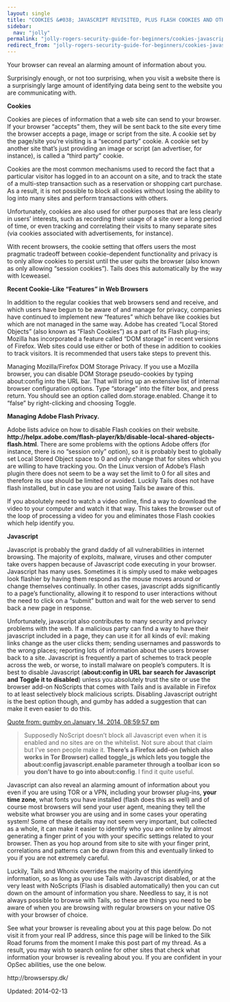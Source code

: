 ```yaml
---
layout: single
title: "COOKIES &#038; JAVASCRIPT REVISITED, PLUS FLASH COOKIES AND OTHER BROWSER TRACKING"
sidebar:
  nav: "jolly"
permalink: "jolly-rogers-security-guide-for-beginners/cookies-javascript-revisited-plus-flash-cookies-and-other-browser-tracking/"
redirect_from: "jolly-rogers-security-guide-for-beginners/cookies-javascript-revisited-plus-flash-cookies-and-other-browser-tracking"
---
```



<p>Your browser can reveal an alarming amount of information about you.</p>
<p>Surprisingly enough, or not too surprising, when you visit a website there is a surprisingly large amount of identifying data being sent to the website you are communicating with.</p>
<p><strong>Cookies</strong></p>
<p>Cookies are pieces of information that a web site can send to your browser. If your browser &#8220;accepts&#8221; them, they will be sent back to the site every time the browser accepts a page, image or script from the site. A cookie set by the page/site you&#8217;re visiting is a &#8220;second party&#8221; cookie. A cookie set by another site that&#8217;s just providing an image or script (an advertiser, for instance), is called a &#8220;third party&#8221; cookie.</p>
<p>Cookies are the most common mechanisms used to record the fact that a particular visitor has logged in to an account on a site, and to track the state of a multi-step transaction such as a reservation or shopping cart purchase. As a result, it is not possible to block all cookies without losing the ability to log into many sites and perform transactions with others.</p>
<p>Unfortunately, cookies are also used for other purposes that are less clearly in users&#8217; interests, such as recording their usage of a site over a long period of time, or even tracking and correlating their visits to many separate sites (via cookies associated with advertisements, for instance).</p>
<p>With recent browsers, the cookie setting that offers users the most pragmatic tradeoff between cookie-dependent functionality and privacy is to only allow cookies to persist until the user quits the browser (also known as only allowing &#8220;session cookies&#8221;). Tails does this automatically by the way with Iceweasel.</p>
<p><strong>Recent Cookie-Like &#8220;Features&#8221; in Web Browsers</strong></p>
<p>In addition to the regular cookies that web browsers send and receive, and which users have begun to be aware of and manage for privacy, companies have continued to implement new &#8220;features&#8221; which behave like cookies but which are not managed in the same way. Adobe has created &#8220;Local Stored Objects&#8221; (also known as &#8220;Flash Cookies&#8221;) as a part of its Flash plug-ins; Mozilla has incorporated a feature called &#8220;DOM storage&#8221; in recent versions of Firefox. Web sites could use either or both of these in addition to cookies to track visitors. It is recommended that users take steps to prevent this.</p>
<p>Managing Mozilla/Firefox DOM Storage Privacy. If you use a Mozilla browser, you can disable DOM Storage pseudo-cookies by typing about:config into the URL bar. That will bring up an extensive list of internal browser configuration options. Type &#8220;storage&#8221; into the filter box, and press return. You should see an option called dom.storage.enabled. Change it to &#8220;false&#8221; by right-clicking and choosing Toggle.</p>
<p><strong>Managing Adobe Flash Privacy.</strong></p>
<p>Adobe lists advice on how to disable Flash cookies on their website.<br/>
<strong>http://helpx.adobe.com/flash-player/kb/disable-local-shared-objects-flash.html</strong>. There are some problems with the options Adobe offers (for instance, there is no &#8220;session only&#8221; option), so it is probably best to globally set Local Stored Object space to 0 and only change that for sites which you are willing to have tracking you. On the Linux version of Adobe&#8217;s Flash plugin there does not seem to be a way set the limit to 0 for all sites and therefore its use should be limited or avoided. Luckily Tails does not have flash installed, but in case you are not using Tails be aware of this.</p>
<p>If you absolutely need to watch a video online, find a way to download the video to your computer and watch it that way. This takes the browser out of the loop of processing a video for you and eliminates those Flash cookies which help identify you.</p>
<p><strong>Javascript</strong></p>
<p>Javascript is probably the grand daddy of all vulnerabilities in internet browsing. The majority of exploits, malware, viruses and other computer take overs happen because of Javascript code executing in your browser. Javascript has many uses. Sometimes it is simply used to make webpages look flashier by having them respond as the mouse moves around or change themselves continually. In other cases, javascript adds significantly to a page&#8217;s functionality, allowing it to respond to user interactions without the need to click on a &#8220;submit&#8221; button and wait for the web server to send back a new page in response.</p>
<p>Unfortunately, javascript also contributes to many security and privacy problems with the web. If a malicious party can find a way to have their javascript included in a page, they can use it for all kinds of evil: making links change as the user clicks them; sending usernames and passwords to the wrong places; reporting lots of information about the users browser back to a site. Javascript is frequently a part of schemes to track people across the web, or worse, to install malware on people&#8217;s computers. It is best to disable Javascript (<strong>about:config in URL bar search for Javascript and Toggle it to disabled</strong>) unless you absolutely trust the site or use the browser add-on NoScripts that comes with Tails and is available in Firefox to at least selectively block malicious scripts. Disabling Javascript outright is the best option though, and gumby has added a suggestion that can make it even easier to do this.</p>
<div>
<div><a href="http://thehub7dnl5nmcz5.onion/index.php?topic=14555.msg336730#msg336730">Quote from: gumby on January 14, 2014, 08:59:57 pm</a></div>
</div>
<blockquote><p>Supposedly NoScript doesn&#8217;t block all Javascript even when it is enabled and no sites are on the whitelist. Not sure about that claim but I&#8217;ve seen people make it. <strong>There&#8217;s a Firefox add-on (which also works in Tor Browser) called toggle_js which lets you toggle the about:config javascript.enable parameter through a toolbar icon so you don&#8217;t have to go into about:config</strong>. I find it quite useful.</p></blockquote>
<p>Javascript can also reveal an alarming amount of information about you even if you are using TOR or a VPN, including your browser plug-ins, <strong>your time zone</strong>, what fonts you have installed (flash does this as well) and of course most browsers will send your user agent, meaning they tell the website what browser you are using and in some cases your operating system! Some of these details may not seem very important, but collected as a whole, it can make it easier to identify who you are online by almost generating a finger print of you with your specific settings related to your browser. Then as you hop around from site to site with your finger print, correlations and patterns can be drawn from this and eventually linked to you if you are not extremely careful.</p>
<p>Luckily, Tails and Whonix overrides the majority of this identifying information, so as long as you use Tails with Javascript disabled, or at the very least with NoScripts (Flash is disabled automatically) then you can cut down on the amount of information you share. Needless to say, it is not always possible to browse with Tails, so these are things you need to be aware of when you are browsing with regular browsers on your native OS with your browser of choice.</p>
<p>See what your browser is revealing about you at this page below. Do not visit it from your real IP address, since this page will be linked to the Silk Road forums from the moment I make this post part of my thread. As a result, you may wish to search online for other sites that check what information your browser is revealing about you. If you are confident in your OpSec abilities, use the one below.</p>
<p>http://browserspy.dk/</p>

Updated: 2014-02-13

